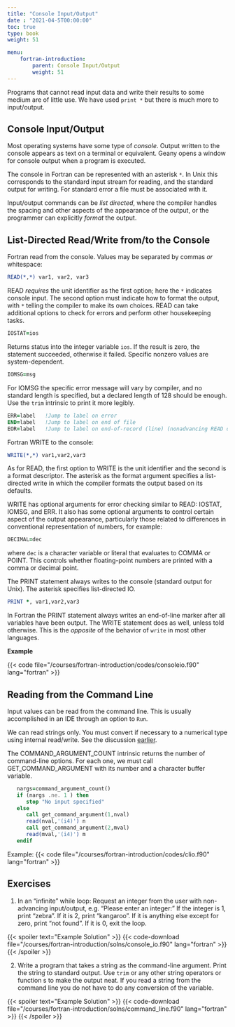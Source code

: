 ```yaml
---
title: "Console Input/Output"
date : "2021-04-5T00:00:00"
toc: true
type: book
weight: 51

menu:
    fortran-introduction:
        parent: Console Input/Output
        weight: 51
---
```


Programs that cannot read input data and write their results to some medium are
of little use.  We have used `print *` but there is much more to input/output.

## Console Input/Output

Most operating systems have some type of _console_.  Output written to the console appears as text on a terminal or equivalent.  Geany opens a window for console output when a program is executed.

The console in Fortran can be represented with an asterisk `*`.  In Unix this corresponds to the standard input stream for reading, and the standard output for writing.  For standard error a file must be associated with it.

Input/output commands can be _list directed_, where
the compiler handles the spacing and other aspects of the appearance of the output, or the programmer can explicitly _format_ the output.

## List-Directed Read/Write from/to the Console

Fortran read from the console.  Values may be separated by commas _or_ whitespace:
```fortran
READ(*,*) var1, var2, var3
```
READ _requires_ the unit identifier as the first option; here the `*` indicates console input. The second option must indicate how to format the output, with `*` telling the compiler to make its own choices.  READ can take additional options to check for errors and perform other housekeeping tasks.

```fortran
IOSTAT=ios 
```
Returns status into the integer variable `ios`.  If the result is zero, the statement succeeded, otherwise it failed. Specific nonzero values are system-dependent.
```fortran
IOMSG=msg 
```
For IOMSG the specific error message will vary by compiler, and no standard length is specified, but a declared length of 128 should be enough.  Use the `trim` intrinsic to print it more legibly.
```fortran
ERR=label   !Jump to label on error
END=label   !Jump to label on end of file 
EOR=label   !Jump to label on end-of-record (line) (nonadvancing READ only)
```

Fortran WRITE to the console:
```fortran
WRITE(*,*) var1,var2,var3
```
As for READ, the first option to WRITE is the unit identifier and the second is a format descriptor.  The asterisk as the format argument specifies a list-directed write in which the compiler formats the output based on its defaults.

WRITE has optional arguments for error checking similar to READ: IOSTAT, IOMSG, and ERR.  It also has some optional arguments to control certain aspect of the output appearance, particularly those related to differences in conventional representation of numbers, for example:
```fortran
DECIMAL=dec
```
where `dec` is a character variable or literal that evaluates to COMMA or POINT.  This controls whether floating-point numbers are printed with a comma or decimal point.

The PRINT statement always writes to the console (standard output for Unix).  The asterisk specifies list-directed IO.
```fortran
PRINT *, var1,var2,var3
```

In Fortran the PRINT statement always writes an end-of-line marker after all variables have been output.  The WRITE statement does as well, unless told otherwise. This is the _opposite_ of the behavior of `write` in most other languages.

**Example**

{{< code file="/courses/fortran-introduction/codes/consoleio.f90" lang="fortran" >}}

## Reading from the Command Line

Input values can be read from the command line.  This is usually accomplished in an IDE through an option to `Run`.

We can read strings only.  You must convert if necessary to a numerical type using internal read/write.  See the discussion [earlier](courses/fortran-introduction/operators).

The COMMAND_ARGUMENT_COUNT intrinsic returns the number of command-line options.  For each one, we must call GET_COMMAND_ARGUMENT with its number and a character buffer variable.
```fortran
   nargs=command_argument_count()
   if (nargs .ne. 1 ) then
      stop "No input specified"
   else
      call get_command_argument(1,nval)
      read(nval,'(i4)') n
      call get_command_argument(2,mval)
      read(mval,'(i4)') m
   endif
```

Example:
{{< code file="/courses/fortran-introduction/codes/clio.f90" lang="fortran" >}}

## Exercises

1. In an “infinite” while loop:
Request an integer from the user with non-advancing input/output, e.g.
“Please enter an integer:” <then read integer>
If the integer is 1, print “zebra”.  If it is 2, print “kangaroo”.  If it is anything else except for zero, print “not found”.  If it is 0, exit the loop.

{{< spoiler text="Example Solution" >}}
{{< code-download file="/courses/fortran-introduction/solns/console_io.f90" lang="fortran" >}}
{{< /spoiler >}}

2. Write a program that takes a string as the command-line argument.  Print the string to standard output.  Use `trim` or any other string operators or function s to make the output neat.  If you read a string from the command line you do not have to do any conversion of the variable.

{{< spoiler text="Example Solution" >}}
{{< code-download file="/courses/fortran-introduction/solns/command_line.f90" lang="fortran" >}}
{{< /spoiler >}}
